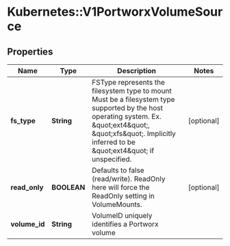 # Kubernetes::V1PortworxVolumeSource

## Properties
Name | Type | Description | Notes
------------ | ------------- | ------------- | -------------
**fs_type** | **String** | FSType represents the filesystem type to mount Must be a filesystem type supported by the host operating system. Ex. \&quot;ext4\&quot;, \&quot;xfs\&quot;. Implicitly inferred to be \&quot;ext4\&quot; if unspecified. | [optional] 
**read_only** | **BOOLEAN** | Defaults to false (read/write). ReadOnly here will force the ReadOnly setting in VolumeMounts. | [optional] 
**volume_id** | **String** | VolumeID uniquely identifies a Portworx volume | 


